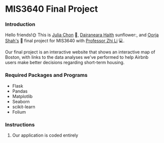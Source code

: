 # MIS3640 Final Project

### Introduction
Hello friends!:sun_with_face: This is [Julia Chon](https://github.com/juliachon) :hibiscus:, [Dairaneara Haith](https://github.com/DeedeeH999) sunflower:, and [Oorja Shah's](https://github.com/oorjashah) :cherry_blossom: final project for MIS3640 with [Professor Zhi Li](https://github.com/lzblack) :computer:.

Our final project is an interactive website that shows an interactive map of Boston, with links to the data analyses we've performed to help Airbnb users make better decisions regarding short-term housing.

### Required Packages and Programs
* Flask
* Pandas
* Matplotlib 
* Seaborn
* scikit-learn
* Folium


### Instructions
1. Our application is coded entirely 